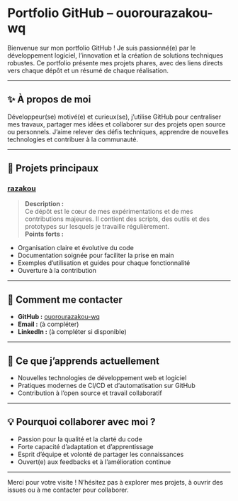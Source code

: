 # Portfolio GitHub – ouorourazakou-wq

Bienvenue sur mon portfolio GitHub ! Je suis passionné(e) par le développement logiciel, l’innovation et la création de solutions techniques robustes. Ce portfolio présente mes projets phares, avec des liens directs vers chaque dépôt et un résumé de chaque réalisation.

---

## ✨ À propos de moi

Développeur(se) motivé(e) et curieux(se), j’utilise GitHub pour centraliser mes travaux, partager mes idées et collaborer sur des projets open source ou personnels. J’aime relever des défis techniques, apprendre de nouvelles technologies et contribuer à la communauté.

---

## 🚀 Projets principaux

### [razakou](https://github.com/ouorourazakou-wq/razakou)
> **Description :**  
Ce dépôt est le cœur de mes expérimentations et de mes contributions majeures. Il contient des scripts, des outils et des prototypes sur lesquels je travaille régulièrement.  
**Points forts :**
- Organisation claire et évolutive du code
- Documentation soignée pour faciliter la prise en main
- Exemples d’utilisation et guides pour chaque fonctionnalité
- Ouverture à la contribution

---

## 📌 Comment me contacter

- **GitHub :** [ouorourazakou-wq](https://github.com/ouorourazakou-wq)
- **Email :** (à compléter)
- **LinkedIn :** (à compléter si disponible)

---

## 🌱 Ce que j’apprends actuellement

- Nouvelles technologies de développement web et logiciel
- Pratiques modernes de CI/CD et d’automatisation sur GitHub
- Contribution à l’open source et travail collaboratif

---

## 💡 Pourquoi collaborer avec moi ?

- Passion pour la qualité et la clarté du code
- Forte capacité d’adaptation et d’apprentissage
- Esprit d’équipe et volonté de partager les connaissances
- Ouvert(e) aux feedbacks et à l’amélioration continue

---

Merci pour votre visite ! N’hésitez pas à explorer mes projets, à ouvrir des issues ou à me contacter pour collaborer.

